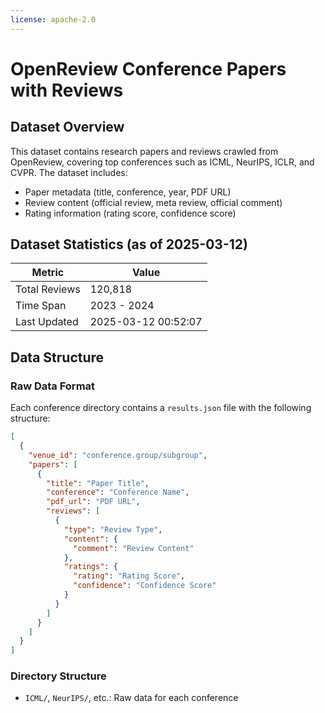 ```yaml
---
license: apache-2.0
---
```


# OpenReview Conference Papers with Reviews

## Dataset Overview

This dataset contains research papers and reviews crawled from OpenReview, covering top conferences such as ICML, NeurIPS, ICLR, and CVPR. The dataset includes:

- Paper metadata (title, conference, year, PDF URL)
- Review content (official review, meta review, official comment)
- Rating information (rating score, confidence score)

## Dataset Statistics (as of 2025-03-12)

| Metric | Value |
|--------|-------|
| Total Reviews | 120,818 |
| Time Span | 2023 - 2024 |
| Last Updated | 2025-03-12 00:52:07 |

## Data Structure

### Raw Data Format

Each conference directory contains a `results.json` file with the following structure:

```json
[
  {
    "venue_id": "conference.group/subgroup",
    "papers": [
      {
        "title": "Paper Title",
        "conference": "Conference Name",
        "pdf_url": "PDF URL",
        "reviews": [
          {
            "type": "Review Type",
            "content": {
              "comment": "Review Content"
            },
            "ratings": {
              "rating": "Rating Score",
              "confidence": "Confidence Score"
            }
          }
        ]
      }
    ]
  }
]
```

### Directory Structure
- `ICML/`, `NeurIPS/`, etc.: Raw data for each conference
